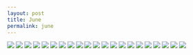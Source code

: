 ```yaml
---
layout: post
title: June
permalink: june
---
```


![][image-1]
![][image-2]
![][image-3]
![][image-4]
![][image-5]
![][image-6]
![][image-7]
![][image-8]
![][image-9]
![][image-10]
![][image-11]
![][image-12]
![][image-13]
![][image-14]
![][image-15]
![][image-16]
![][image-17]
![][image-18]
![][image-19]
![][image-20]
![][image-21]


[image-1]:	https://i.imgur.com/GPy4OZr.jpg
[image-2]:	https://i.imgur.com/jImpp2V.jpg
[image-3]:	https://i.imgur.com/hs1FeAa.jpg
[image-4]:	https://i.imgur.com/iS880gm.jpg
[image-5]:	https://i.imgur.com/4fyrnhV.jpg
[image-6]:	https://i.imgur.com/zFnbY9Z.jpg
[image-7]:	https://i.imgur.com/bd25GG6.jpg
[image-8]:	https://i.imgur.com/ULnd31g.jpg
[image-9]:	https://i.imgur.com/G8PD19a.jpg
[image-10]:	https://i.imgur.com/FTr4Qsf.jpg
[image-11]:	https://i.imgur.com/8xHPy9g.jpg
[image-12]:	https://i.imgur.com/8RjeYJi.jpg
[image-13]:	https://i.imgur.com/M0ZtcEJ.jpg
[image-14]:	https://i.imgur.com/TAnd3TU.jpg
[image-15]:	https://i.imgur.com/CgPiZtA.jpg
[image-16]:	https://i.imgur.com/iqzcREi.jpg
[image-17]:	https://i.imgur.com/HnrYD80.jpg
[image-18]:	https://i.imgur.com/itePayi.jpg
[image-19]:	https://i.imgur.com/c41FxS1.jpg
[image-20]:	https://i.imgur.com/RE9ZSo7.jpg
[image-21]:	https://i.imgur.com/XA2byeN.jpg
